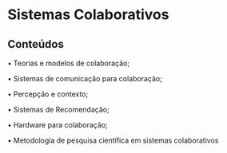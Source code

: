 # Sistemas Colaborativos

## Conteúdos

• Teorias e modelos de colaboração;

• Sistemas de comunicação para colaboração;

• Percepção e contexto;

• Sistemas de Recomendação;

• Hardware para colaboração;

• Metodologia de pesquisa científica em sistemas colaborativos
